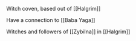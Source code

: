 Witch coven, based out of [[Halgrim]]


Have a connection to [[Baba Yaga]]

Witches and followers of [[Zybilna]] in [[Halgrim]]
